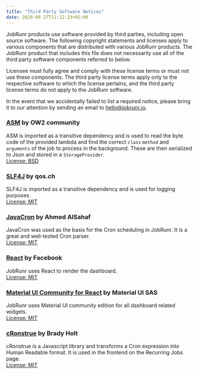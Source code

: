 ```yaml
---
title: "Third Party Software Notices"
date: 2020-08-27T11:12:23+02:00
---
```


JobRunr products use software provided by third parties, including open source software. The following copyright statements and licenses apply to various components that are distributed with various JobRunr products. The JobRunr product that includes this file does not necessarily use all of the third party software components referred to below.

Licensee must fully agree and comply with these license terms or must not use these components. The third party license terms apply only to the respective software to which the license pertains, and the third party license terms do not apply to the JobRunr software.

In the event that we accidentally failed to list a required notice, please bring it to our attention by sending an email to hello@jobrunr.io.


### [ASM](https://asm.ow2.io/) by OW2 community 
ASM is imported as a transitive dependency and is used to read the byte code of the provided lambda and find the correct `class` `method` and `arguments` of the job to process in the background. These are then serialized to Json and stored in a `StorageProvider`.<br>
[License: BSD](https://asm.ow2.io/license.html)

### [SLF4J](https://www.slf4j.org/) by qos.ch
SLF4J is imported as a transitive dependency and is used for logging purposes.<br>
[License: MIT](https://www.slf4j.org/license.html)

### [JavaCron](https://github.com/asahaf/javacron) by Ahmed AlSahaf
JavaCron was used as the basis for the Cron scheduling in JobRunr. It is a great and well-tested Cron parser.<br>
[License: MIT](https://github.com/asahaf/javacron/blob/master/LICENSE)

### [React](https://github.com/facebook/react) by Facebook
JobRunr uses React to render the dashboard.<br>
[License: MIT](https://github.com/facebook/react/blob/main/LICENSE)

### [Material UI Community for React](https://mui.com/core/) by Material UI SAS
JobRunr uses Material UI community edition for all dashboard related widgets.<br>
[License: MIT](https://mui.com/pricing/)

### [cRonstrue](https://github.com/bradymholt/cRonstrue) by Brady Holt
cRonstrue is a Javascript library and transforms a Cron expression into Human Readable format. It is used in the frontend on the Recurring Jobs page.<br>
[License: MIT](https://github.com/bradymholt/cRonstrue/blob/master/LICENSE)